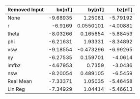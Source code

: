 | Removed Input   |   bx[nT] |     by[nT] |   bz[nT] |
|:----------------|---------:|-----------:|---------:|
| None            | -9.68935 |  1.25061   | -5.79192 |
| r               | -6.9169  |  0.0550101 | -4.00881 |
| theta           | -8.03266 |  0.165654  | -5.88453 |
| phi             | -6.21631 |  1.93331   | -8.34892 |
| vsw             | -9.18554 | -0.473296  | -6.99265 |
| ey              | -6.27535 |  0.159701  | -4.0614  |
| imfbz           | -4.67953 |  0.7359    | -3.0436  |
| nsw             | -8.20054 |  0.489105  | -6.5459  |
| Real Mean       | -7.33371 |  1.05035   | -5.46458 |
| Lin Reg         | -7.34929 |  1.04414   | -5.46613 |